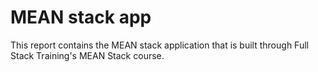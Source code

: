 # MEAN stack app

This report contains the MEAN stack application that is built through
Full Stack Training's MEAN Stack course.